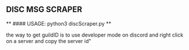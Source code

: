 
## DISC MSG SCRAPER

** #### USAGE: python3 discScraper.py <guildID> **

the way to get guildID is to use developer mode on discord and right click on a server and copy the server id"

